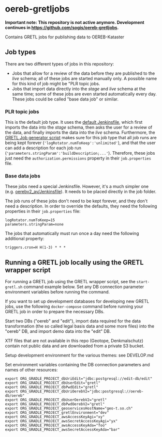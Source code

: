 # oereb-gretljobs

**Important note: This repository is not active anymore.
Development continues in https://github.com/sogis/oereb-gretljobs.**

Contains GRETL jobs for publishing data to OEREB-Kataster

## Job types

There are two different types of jobs in this repository:

* Jobs that allow for a review of the data
  before they are published to the *live* schema;
  all of these jobs are started manually only.
  A possible name for this kind of job might be "PLR topic jobs.
* Jobs that import data directly into the *stage* and *live* schema
  at the same time;
  some of these jobs are even started automatically every day.
  These jobs could be called "base data job" or similar.

### PLR topic jobs

This is the default job type.
It uses the [default Jenkinsfile](Jenkinsfile),
which first imports the data into the *stage* schema,
then asks the user for a review of the data,
and finally imports the data into the *live* schema.
Furthermore, the [GRETL Job generator script](gretl_job_generator.groovy)
makes sure for this job type that all job runs are being kept forever
(`'logRotator.numToKeep':'unlimited'`),
and that the user can add a description for each job run
(`'parameters.stringParam':'buildDescription;...'`).
Therefore, these jobs just need the `authorization.permissions` property
in their `job.properties` file.

### Base data jobs

These jobs need a special Jenkinsfile.
However, it's a much simpler one (e.g. [oerebv2_av/Jenkinsfile](oerebv2_av/Jenkinsfile)).
It needs to be placed directly in the job folder.

The job runs of these jobs don't need to be kept forever,
and they don't need a description.
In order to override the defaults,
they need the following properties in their `job.properties` file:

```
logRotator.numToKeep=15
parameters.stringParam=none
```

The jobs that automatically must run once a day
need the following additional property:

```
triggers.cron=H H(1-3) * * *
```

## Running a GRETL job locally using the GRETL wrapper script

For running a GRETL job using the GRETL wrapper script, see the `start-gretl.sh` command example below. Set any DB connection parameter environment variables before running the command.

If you want to set up development databases for developing new GRETL jobs, use the following `docker-compose` command before running your GRETL job in order to prepare the necessary DBs.

Start two DBs ("oereb" and "edit"), import data required for the data transformation (the so called legal basis data and some more files) into the "oereb" DB, and import demo data into the "edit" DB.

XTF files that are not available in this repo (Geotope, Denkmalschutz) contain not public data and are downloaded from a private S3 bucket.

Setup development environment for the various themes: see DEVELOP.md

Set environment variables containing the DB connection parameters and names of other resources:
```
export ORG_GRADLE_PROJECT_dbUriEdit="jdbc:postgresql://edit-db/edit"
export ORG_GRADLE_PROJECT_dbUserEdit="gretl"
export ORG_GRADLE_PROJECT_dbPwdEdit="gretl"
export ORG_GRADLE_PROJECT_dbUriOerebV2="jdbc:postgresql://oereb-db/oereb"
export ORG_GRADLE_PROJECT_dbUserOerebV2="gretl"
export ORG_GRADLE_PROJECT_dbPwdOerebV2="gretl"
export ORG_GRADLE_PROJECT_geoservicesHostName="geo-t.so.ch"
export ORG_GRADLE_PROJECT_gretlEnvironment="dev"
export ORG_GRADLE_PROJECT_awsAccessKeyAgi="xy"
export ORG_GRADLE_PROJECT_awsSecretAccessKeyAgi="yx"
export ORG_GRADLE_PROJECT_awsAccessKeyAda="foo"
export ORG_GRADLE_PROJECT_awsSecretAccessKeyAda="bar"
```




